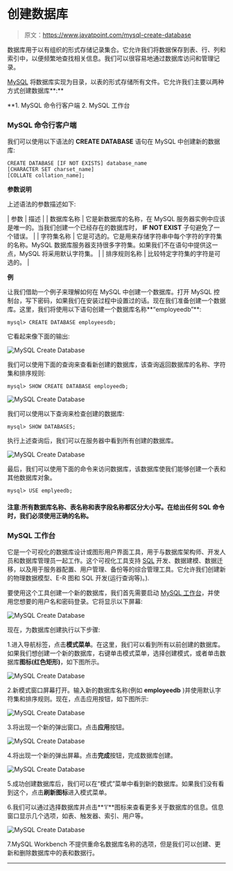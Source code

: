 # 创建数据库

> 原文：<https://www.javatpoint.com/mysql-create-database>

数据库用于以有组织的形式存储记录集合。它允许我们将数据保存到表、行、列和索引中，以便频繁地查找相关信息。我们可以很容易地通过数据库访问和管理记录。

[MySQL](https://www.javatpoint.com/mysql-tutorial) 将数据库实现为目录，以表的形式存储所有文件。它允许我们主要以两种方式创建数据库**:**

 **1.  MySQL 命令行客户端
2.  MySQL 工作台

### MySQL 命令行客户端

我们可以使用以下语法的 **CREATE DATABASE** 语句在 MySQL 中创建新的数据库:

```
CREATE DATABASE [IF NOT EXISTS] database_name
[CHARACTER SET charset_name]
[COLLATE collation_name];

```

**参数说明**

上述语法的参数描述如下:

| 参数 | 描述 |
| 数据库名称 | 它是新数据库的名称，在 MySQL 服务器实例中应该是唯一的。当我们创建一个已经存在的数据库时， **IF NOT EXIST** 子句避免了一个错误。 |
| 字符集名称 | 它是可选的。它是用来存储字符串中每个字符的字符集的名称。MySQL 数据库服务器支持很多字符集。如果我们不在语句中提供这一点，MySQL 将采用默认字符集。 |
| 排序规则名称 | 比较特定字符集的字符是可选的。 |

**例**

让我们借助一个例子来理解如何在 MySQL 中创建一个数据库。打开 MySQL 控制台，写下密码，如果我们在安装过程中设置过的话。现在我们准备创建一个数据库。这里，我们将使用以下语句创建一个数据库名称**“employeedb”**:

```
mysql> CREATE DATABASE employeesdb;

```

它看起来像下面的输出:

![MySQL Create Database](img/2c59e09c5de0ce4472c908364e5de28d.png)

我们可以使用下面的查询来查看新创建的数据库，该查询返回数据库的名称、字符集和排序规则:

```
mysql> SHOW CREATE DATABASE employeedb; 

```

![MySQL Create Database](img/0fd78ffe75d893a415c4a6ea1eff88ac.png)

我们可以使用以下查询来检查创建的数据库:

```
mysql> SHOW DATABASES;  

```

执行上述查询后，我们可以在服务器中看到所有创建的数据库。

![MySQL Create Database](img/748bf95d2c980dc5b92feb69957721f6.png)

最后，我们可以使用下面的命令来访问数据库，该数据库使我们能够创建一个表和其他数据库对象。

```
mysql> USE emplyeedb; 

```

#### 注意:所有数据库名称、表名称和表字段名称都区分大小写。在给出任何 SQL 命令时，我们必须使用正确的名称。

### MySQL 工作台

它是一个可视化的数据库设计或图形用户界面工具，用于与数据库架构师、开发人员和数据库管理员一起工作。这个可视化工具支持 [SQL](https://www.javatpoint.com/sql-tutorial) 开发、数据建模、数据迁移，以及用于服务器配置、用户管理、备份等的综合管理工具。它允许我们创建新的物理数据模型、E-R 图和 SQL 开发(运行查询等)。).

要使用这个工具创建一个新的数据库，我们首先需要启动 [MySQL 工作台](https://www.javatpoint.com/mysql-workbench)，并使用您想要的用户名和密码登录。它将显示以下屏幕:

![MySQL Create Database](img/d22ebac92fdc045bbd0e2ba9551e1fad.png)

现在，为数据库创建执行以下步骤:

1.进入导航标签，点击**模式菜单**。在这里，我们可以看到所有以前创建的数据库。如果我们想创建一个新的数据库，右键单击模式菜单，选择创建模式，或者单击数据库**图标(红色矩形)**，如下图所示。

![MySQL Create Database](img/1dfda641f77f8af020f13ce4e9b9b6d4.png)

2.新模式窗口屏幕打开。输入新的数据库名称(例如 **employeedb** )并使用默认字符集和排序规则。现在，点击应用按钮，如下图所示:

![MySQL Create Database](img/8416590c5e63ee876f10b5a051cd3c3b.png)

3.将出现一个新的弹出窗口。点击**应用**按钮。

![MySQL Create Database](img/3bffd7c8ef90e7b2440e4db4b893d439.png)

4.将出现一个新的弹出屏幕。点击**完成**按钮，完成数据库创建。

![MySQL Create Database](img/de85c2c204cc97a7bb5bff1d167ce70c.png)

5.成功创建数据库后，我们可以在“模式”菜单中看到新的数据库。如果我们没有看到这个，点击**刷新图标**进入模式菜单。

6.我们可以通过选择数据库并点击**‘I’**图标来查看更多关于数据库的信息。信息窗口显示几个选项，如表、触发器、索引、用户等。

![MySQL Create Database](img/6b433dce060bd5e50ec6553c0d594b1d.png)

7.MySQL Workbench 不提供重命名数据库名称的选项，但是我们可以创建、更新和删除数据库中的表和数据行。

* * ***